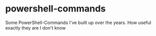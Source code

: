 # powershell-commands
Some PowerShell-Commands I've built up over the years. How useful exactly they are I don't know
